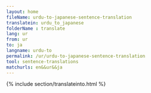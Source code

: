 ```yaml
---
layout: home
fileName: urdu-to-japanese-sentence-translation
translatein: urdu_to_japanese
folderName : translate
lang: ur
from: ur
to: ja
langname: urdu-to
permalink: /ur/urdu-to-japanese-sentence-translation
tool: sentence-translations
matchurls: en&&ur&&ja
---
```

{% include section/translateinto.html %}
